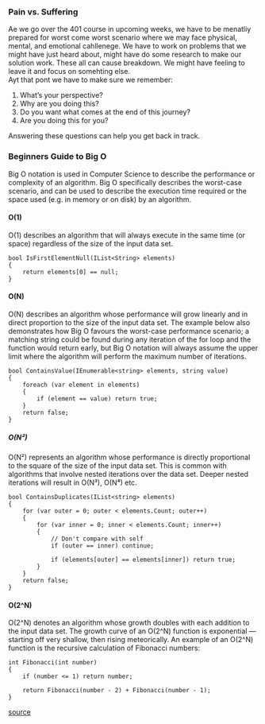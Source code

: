 ### Pain vs. Suffering
Ae we go over the 401 course in upcoming weeks, we have to be menatliy prepared for worst come worst scenario where we may face physical, mental, and emotional cahllenege. We have to work on problems that we might have just heard about, might have do some research to make our solution work. These all can cause breakdown. We might have feeling to leave it and focus on somehting else.  
Ayt that pont we have to make sure we remember:
1. What’s your perspective?
1. Why are you doing this?
1. Do you want what comes at the end of this journey?
1. Are you doing this for you?

Answering these questions can help you get back in track.

### Beginners Guide to Big O
Big O notation is used in Computer Science to describe the performance or complexity of an algorithm. Big O specifically describes the worst-case scenario, and can be used to describe the execution time required or the space used (e.g. in memory or on disk) by an algorithm.  
#### O(1)  
O(1) describes an algorithm that will always execute in the same time (or space) regardless of the size of the input data set.
```
bool IsFirstElementNull(IList<String> elements)
{
    return elements[0] == null;
}
```
#### O(N)  
O(N) describes an algorithm whose performance will grow linearly and in direct proportion to the size of the input data set. The example below also demonstrates how Big O favours the worst-case performance scenario; a matching string could be found during any iteration of the for loop and the function would return early, but Big O notation will always assume the upper limit where the algorithm will perform the maximum number of iterations.
```
bool ContainsValue(IEnumerable<string> elements, string value)
{
    foreach (var element in elements)
    {
        if (element == value) return true; 
    }     
    return false; 
}
```
##### O(N²)  
O(N²) represents an algorithm whose performance is directly proportional to the square of the size of the input data set. This is common with algorithms that involve nested iterations over the data set. Deeper nested iterations will result in O(N³), O(N⁴) etc.
```
bool ContainsDuplicates(IList<string> elements)
{
    for (var outer = 0; outer < elements.Count; outer++) 
    {
        for (var inner = 0; inner < elements.Count; inner++) 
        { 
            // Don't compare with self 
            if (outer == inner) continue;             
            
            if (elements[outer] == elements[inner]) return true; 
        }
    }    
    return false;
}
```
#### O(2^N)  
O(2^N) denotes an algorithm whose growth doubles with each addition to the input data set. The growth curve of an O(2^N) function is exponential — starting off very shallow, then rising meteorically. An example of an O(2^N) function is the recursive calculation of Fibonacci numbers:
```
int Fibonacci(int number)
{
    if (number <= 1) return number;
       
    return Fibonacci(number - 2) + Fibonacci(number - 1); 
}
```
[source](https://rob-bell.net/2009/06/a-beginners-guide-to-big-o-notation)
